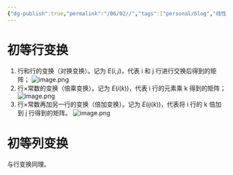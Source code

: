 ```yaml
---
{"dg-publish":true,"permalink":"/06/02//","tags":["personal/blog","线性代数/矩阵"]}
---
```


# 初等行变换
1. 行和行的变换（对换变换）。记为 $\displaystyle E(i,j)$，代表 i 和 j 行进行交换后得到的矩阵；
	![image.png](https://yelanyanyu-img-bed.oss-cn-hangzhou.aliyuncs.com/img/blog/2024/05/20240514153953.png)
2. 行×常数的变换（倍乘变换）。记为 $\displaystyle E(i(k))$，代表 i 行的元素乘 k 得到的矩阵；
	![image.png](https://yelanyanyu-img-bed.oss-cn-hangzhou.aliyuncs.com/img/blog/2024/05/20240514154008.png)
3. 行×常数再加另一行的变换（倍加变换）。记为 $\displaystyle E(ij(k))$，代表将 i 行的 k 倍加到 j 行得到的矩阵。
	![image.png](https://yelanyanyu-img-bed.oss-cn-hangzhou.aliyuncs.com/img/blog/2024/05/20240514154020.png)



# 初等列变换
与行变换同理。